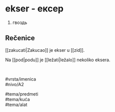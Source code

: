 # ekser - ексер

1. гвоздь  

## Rečenice

[[zakucati|Zakucao]] je ekser u [[zid]].  

Na [[pod|podu]] je [[ležati|ležalo]] nekoliko eksera.  

<br>

#vrsta/imenica  
#nivo/A2  

#tema/predmeti  
#tema/kuća  
#tema/alat  
